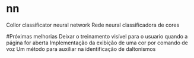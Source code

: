 # nn
Collor classificator neural network
Rede neural classificadora de cores

#Próximas melhorias
Deixar o treinamento visível para o usuario quando a página for aberta
Implementação da exibição de uma cor por comando de voz
Um método para auxiliar na identificação de daltonismos

